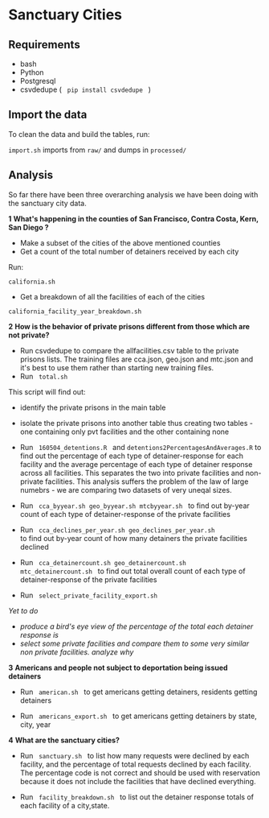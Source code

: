 __Sanctuary Cities__
====================

__Requirements__
----------------

* bash
* Python
* Postgresql
* csvdedupe ( <code> pip install csvdedupe </code> )

__Import the data__
-------------------

To clean the data and build the tables, run:

<code>import.sh</code> imports from <code>raw/</code> and dumps in <code>processed/</code>

__Analysis__
-------------------

So far there have been three overarching analysis we have been doing with the sanctuary city data. 

__1__ __What's happening in the counties of San Francisco, Contra Costa, Kern, San Diego ?__

* Make a subset of the cities of the above mentioned counties
* Get a count of the total number of detainers received by each city

Run:

<code>california.sh</code>

* Get a breakdown of all the facilities of each of the cities 

<code>california_facility_year_breakdown.sh</code> 

__2__ __How is the behavior of private prisons different from those which are not private?__

* Run csvdedupe to compare the allfacilities.csv table to the private prisons lists. The training files are cca.json, geo.json and mtc.json and it's best to use them rather than starting new training files. 
* Run <code> total.sh </code>

This script will find out: 
* identify the private prisons in the main table
* isolate the private prisons into another table thus creating two tables - one containing only pvt facilities and the other containing none

* Run <code> 160504_detentions.R </code> and <code>detentions2PercentagesAndAverages.R</code> to find out the percentage of each type of detainer-response for each facility and the average percentage of each type of detainer response across all facilities. This separates the two into private facilities and non-private facilities. This analysis suffers the problem of the law of large numebrs - we are comparing two datasets of very uneqal sizes.

* Run <code> cca_byyear.sh geo_byyear.sh mtcbyyear.sh </code> to find out by-year count of each type of detainer-response of the private facilities

* Run <code> cca_declines_per_year.sh geo_declines_per_year.sh </code> to find out by-year count of how many detainers the private facilities declined

* Run <code> cca_detainercount.sh geo_detainercount.sh mtc_detainercount.sh </code> to find out total overall count of each type of detainer-response of the private facilities

* Run <code> select_private_facility_export.sh </code> 

_Yet to do_

*  _produce a bird's eye view of the percentage of the total each detainer response is_
*  _select some private facilities and compare them to some very similar non private facilities. analyze why_

__3__ __Americans and people not subject to deportation being issued detainers__

* Run <code> american.sh </code> to get americans getting detainers, residents getting detainers 

* Run <code> americans_export.sh </code> to get americans getting detainers by state, city, year

__4__ __What are the sanctuary cities?__

* Run <code> sanctuary.sh </code> to list how many requests were declined by each facility, and the percentage of total requests declined by each facility. The percentage code is not correct and should be used with reservation because it does not include the facilities that have declined everything. 

* Run <code> facility_breakdown.sh </code> to list out the detainer response totals of each facility of a city,state. 

